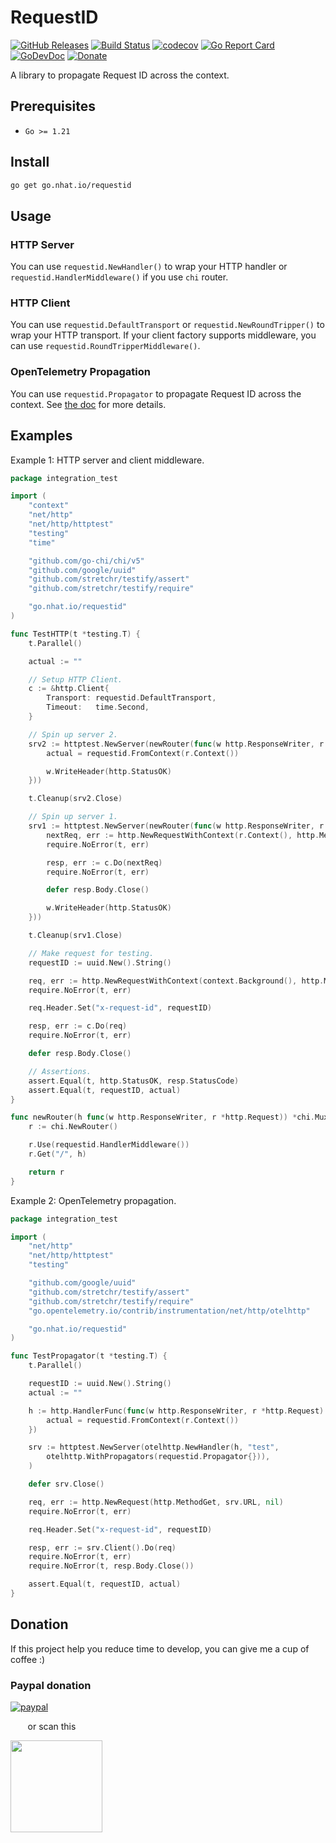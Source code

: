 # RequestID

[![GitHub Releases](https://img.shields.io/github/v/release/nhatthm/go-requestid)](https://github.com/nhatthm/go-requestid/releases/latest)
[![Build Status](https://github.com/nhatthm/go-requestid/actions/workflows/test.yaml/badge.svg)](https://github.com/nhatthm/go-requestid/actions/workflows/test.yaml)
[![codecov](https://codecov.io/gh/nhatthm/go-requestid/branch/master/graph/badge.svg?token=eTdAgDE2vR)](https://codecov.io/gh/nhatthm/requestid)
[![Go Report Card](https://goreportcard.com/badge/go.nhat.io/requestid)](https://goreportcard.com/report/go.nhat.io/requestid)
[![GoDevDoc](https://img.shields.io/badge/dev-doc-00ADD8?logo=go)](https://pkg.go.dev/go.nhat.io/requestid)
[![Donate](https://img.shields.io/badge/Donate-PayPal-green.svg)](https://www.paypal.com/donate/?hosted_button_id=PJZSGJN57TDJY)

A library to propagate Request ID across the context.

## Prerequisites

- `Go >= 1.21`

## Install

```bash
go get go.nhat.io/requestid
```

## Usage

### HTTP Server

You can use `requestid.NewHandler()` to wrap your HTTP handler or `requestid.HandlerMiddleware()` if you use `chi` router.

### HTTP Client

You can use `requestid.DefaultTransport` or `requestid.NewRoundTripper()` to wrap your HTTP transport. If your client factory supports middleware, you can use `requestid.RoundTripperMiddleware()`.

### OpenTelemetry Propagation

You can use `requestid.Propagator` to propagate Request ID across the context. See [the doc](https://opentelemetry.io/docs/specs/otel/context/api-propagators/) for more details.

## Examples

Example 1: HTTP server and client middleware.

```go
package integration_test

import (
	"context"
	"net/http"
	"net/http/httptest"
	"testing"
	"time"

	"github.com/go-chi/chi/v5"
	"github.com/google/uuid"
	"github.com/stretchr/testify/assert"
	"github.com/stretchr/testify/require"

	"go.nhat.io/requestid"
)

func TestHTTP(t *testing.T) {
	t.Parallel()

	actual := ""

	// Setup HTTP Client.
	c := &http.Client{
		Transport: requestid.DefaultTransport,
		Timeout:   time.Second,
	}

	// Spin up server 2.
	srv2 := httptest.NewServer(newRouter(func(w http.ResponseWriter, r *http.Request) {
		actual = requestid.FromContext(r.Context())

		w.WriteHeader(http.StatusOK)
	}))

	t.Cleanup(srv2.Close)

	// Spin up server 1.
	srv1 := httptest.NewServer(newRouter(func(w http.ResponseWriter, r *http.Request) {
		nextReq, err := http.NewRequestWithContext(r.Context(), http.MethodGet, srv2.URL, nil)
		require.NoError(t, err)

		resp, err := c.Do(nextReq)
		require.NoError(t, err)

		defer resp.Body.Close()

		w.WriteHeader(http.StatusOK)
	}))

	t.Cleanup(srv1.Close)

	// Make request for testing.
	requestID := uuid.New().String()

	req, err := http.NewRequestWithContext(context.Background(), http.MethodGet, srv1.URL, nil)
	require.NoError(t, err)

	req.Header.Set("x-request-id", requestID)

	resp, err := c.Do(req)
	require.NoError(t, err)

	defer resp.Body.Close()

	// Assertions.
	assert.Equal(t, http.StatusOK, resp.StatusCode)
	assert.Equal(t, requestID, actual)
}

func newRouter(h func(w http.ResponseWriter, r *http.Request)) *chi.Mux {
	r := chi.NewRouter()

	r.Use(requestid.HandlerMiddleware())
	r.Get("/", h)

	return r
}
```

Example 2: OpenTelemetry propagation.

```go
package integration_test

import (
	"net/http"
	"net/http/httptest"
	"testing"

	"github.com/google/uuid"
	"github.com/stretchr/testify/assert"
	"github.com/stretchr/testify/require"
	"go.opentelemetry.io/contrib/instrumentation/net/http/otelhttp"

	"go.nhat.io/requestid"
)

func TestPropagator(t *testing.T) {
	t.Parallel()

	requestID := uuid.New().String()
	actual := ""

	h := http.HandlerFunc(func(w http.ResponseWriter, r *http.Request) {
		actual = requestid.FromContext(r.Context())
	})

	srv := httptest.NewServer(otelhttp.NewHandler(h, "test",
		otelhttp.WithPropagators(requestid.Propagator{})),
	)

	defer srv.Close()

	req, err := http.NewRequest(http.MethodGet, srv.URL, nil)
	require.NoError(t, err)

	req.Header.Set("x-request-id", requestID)

	resp, err := srv.Client().Do(req)
	require.NoError(t, err)
	require.NoError(t, resp.Body.Close())

	assert.Equal(t, requestID, actual)
}
```

## Donation

If this project help you reduce time to develop, you can give me a cup of coffee :)

### Paypal donation

[![paypal](https://www.paypalobjects.com/en_US/i/btn/btn_donateCC_LG.gif)](https://www.paypal.com/donate/?hosted_button_id=PJZSGJN57TDJY)

&nbsp;&nbsp;&nbsp;&nbsp;&nbsp;&nbsp;&nbsp;or scan this

<img src="https://user-images.githubusercontent.com/1154587/113494222-ad8cb200-94e6-11eb-9ef3-eb883ada222a.png" width="147px" />
